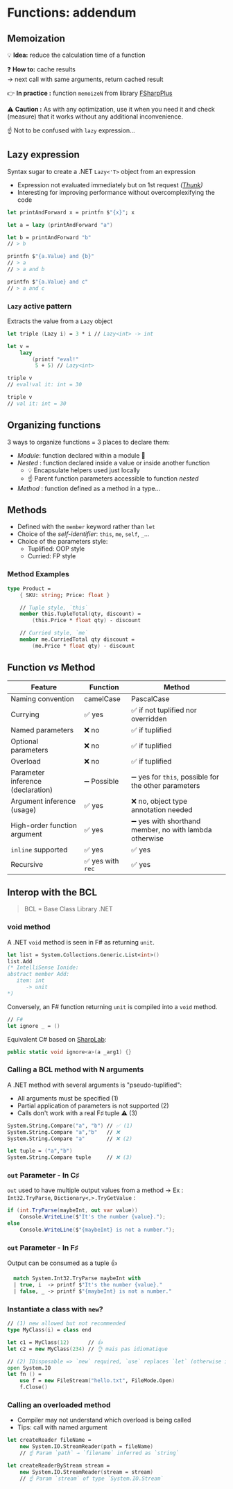 # Functions: addendum

## Memoization

💡 **Idea:** reduce the calculation time of a function

❓ **How to:** cache results \
→ next call with same arguments, return cached result

👉 **In practice :** function `memoizeN` from library [FSharpPlus](https://fsprojects.github.io/FSharpPlus/reference/fsharpplus-memoization.html#memoizeN)

⚠️ **Caution :** As with any optimization, use it when you need it and check (measure) that it works without any additional inconvenience.

☝ Not to be confused with `lazy` expression...

## Lazy expression

Syntax sugar to create a .NET `Lazy<'T>` object from an expression

* Expression not evaluated immediately but on 1st request _([_Thunk_](https://en.wikipedia.org/wiki/Thunk))_
* Interesting for improving performance without overcomplexifying the code

```fsharp
let printAndForward x = printfn $"{x}"; x

let a = lazy (printAndForward "a")

let b = printAndForward "b"
// > b

printfn $"{a.Value} and {b}"
// > a
// > a and b

printfn $"{a.Value} and c"
// > a and c
```

### `Lazy` active pattern

Extracts the value from a `Lazy` object

```fsharp
let triple (Lazy i) = 3 * i // Lazy<int> -> int

let v =
    lazy
        (printf "eval!"
         5 + 5) // Lazy<int>

triple v
// eval!val it: int = 30

triple v
// val it: int = 30
```

## Organizing functions

3 ways to organize functions = 3 places to declare them:

* _Module_: function declared within a module 📍
* _Nested_ : function declared inside a value or inside another function
  * 💡 Encapsulate helpers used just locally
  * ☝ Parent function parameters accessible to function _nested_
* _Method_ : function defined as a method in a type...

## Methods

* Defined with the `member` keyword rather than `let`
* Choice of the _self-identifier_: `this`, `me`, `self`, `_`...
* Choice of the parameters style:
  * Tuplified: OOP style
  * Curried: FP style

### Method Examples

```fsharp
type Product =
    { SKU: string; Price: float }

    // Tuple style, `this`
    member this.TupleTotal(qty, discount) =
        (this.Price * float qty) - discount

    // Curried style, `me`
    member me.CurriedTotal qty discount =
        (me.Price * float qty) - discount
```

## Function _vs_ Method

| Feature                           | Function          | Method                                                   |
| --------------------------------- | ----------------- | -------------------------------------------------------- |
| Naming convention                 | camelCase         | PascalCase                                               |
| Currying                          | ✅ yes            | ✅ if not tuplified nor overridden                      |
| Named parameters                  | ❌ no             | ✅ if tuplified                                         |
| Optional parameters               | ❌ no             | ✅ if tuplified                                         |
| Overload                          | ❌ no             | ✅ if tuplified                                         |
| Parameter inference (declaration) | ➖ Possible       | ➖ yes for `this`, possible for the other parameters    |
| Argument inference (usage)        | ✅ yes            | ❌ no, object type annotation needed                    |
| High-order function argument      | ✅ yes            | ➖ yes with shorthand member, no with lambda otherwise  |
| `inline` supported                | ✅ yes            | ✅ yes                                                  |
| Recursive                         | ✅ yes with `rec` | ✅ yes                                                  |

## Interop with the BCL

> BCL = Base Class Library .NET

### void method

A .NET `void` method is seen in F# as returning `unit`.

```fsharp
let list = System.Collections.Generic.List<int>()
list.Add
(* IntelliSense Ionide:
abstract member Add:
   item: int
      -> unit
*)
```

Conversely, an F# function returning `unit` is compiled into a `void` method.

```fsharp
// F#
let ignore _ = ()
```

Equivalent C# based on [SharpLab](https://sharplab.io/#v2:DYLgZgzgNAJiDUAfYBTALgAgJYHMB2A9gE4oYD6GAvBgBQCUQA==):

```csharp
public static void ignore<a>(a _arg1) {}
```

### Calling a BCL method with N arguments

A .NET method with several arguments is "pseudo-tuplified":

* All arguments must be specified (1)
* Partial application of parameters is not supported (2)
* Calls don't work with a real F♯ tuple ⚠️ (3)

```fsharp
System.String.Compare("a", "b") // ✅ (1)
System.String.Compare "a","b"   // ❌
System.String.Compare "a"       // ❌ (2)

let tuple = ("a","b")
System.String.Compare tuple     // ❌ (3)
```

### `out` Parameter - In C♯

`out` used to have multiple output values from a method
→ Ex : `Int32.TryParse`, `Dictionary<,>.TryGetValue` :

```csharp
if (int.TryParse(maybeInt, out var value))
    Console.WriteLine($"It's the number {value}.");
else
    Console.WriteLine($"{maybeInt} is not a number.");
```

### `out` Parameter - In F♯

Output can be consumed as a tuple 👍

```fsharp
  match System.Int32.TryParse maybeInt with
  | true, i  -> printf $"It's the number {value}."
  | false, _ -> printf $"{maybeInt} is not a number."
```

### Instantiate a class with `new`?

```fsharp
// (1) new allowed but not recommended
type MyClass(i) = class end

let c1 = MyClass(12)      // 👍
let c2 = new MyClass(234) // 👌 mais pas idiomatique

// (2) IDisposable => `new` required, `use` replaces `let` (otherwise it's a compiler warning)
open System.IO
let fn () =
    use f = new FileStream("hello.txt", FileMode.Open)
    f.Close()
```

### Calling an overloaded method

* Compiler may not understand which overload is being called
* Tips: call with named argument

```fsharp
let createReader fileName =
    new System.IO.StreamReader(path = fileName)
    // ☝️ Param `path` → `filename` inferred as `string`

let createReaderByStream stream =
    new System.IO.StreamReader(stream = stream)
    // ☝️ Param `stream` of type `System.IO.Stream`
```

